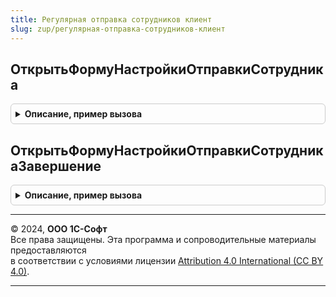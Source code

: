 ```yaml
---
title: Регулярная отправка сотрудников клиент
slug: zup/регулярная-отправка-сотрудников-клиент
---
```



## ОткрытьФормуНастройкиОтправкиСотрудника
<details style="margin: 1em 0; padding: 0.5em; border: 1px solid #ccc; border-radius: 6px;">

<summary style="font-weight: bold; cursor: pointer;">Описание, пример вызова</summary>

```bsl

Процедура ОткрытьФормуНастройкиОтправкиСотрудника(Форма) Экспорт
```

Пример вызова
```bsl
РегулярнаяОтправкаСотрудниковКлиент.ОткрытьФормуНастройкиОтправкиСотрудника(Форма) 
```
</details>

## ОткрытьФормуНастройкиОтправкиСотрудникаЗавершение
<details style="margin: 1em 0; padding: 0.5em; border: 1px solid #ccc; border-radius: 6px;">

<summary style="font-weight: bold; cursor: pointer;">Описание, пример вызова</summary>

```bsl

Процедура ОткрытьФормуНастройкиОтправкиСотрудникаЗавершение(Ответ, ДополнительныеПараметры) Экспорт
```

Пример вызова
```bsl
РегулярнаяОтправкаСотрудниковКлиент.ОткрытьФормуНастройкиОтправкиСотрудникаЗавершение(Ответ, ДополнительныеПараметры) 
```
</details>

---

© 2024, **ООО 1С-Софт**  
Все права защищены. Эта программа и сопроводительные материалы предоставляются  
в соответствии с условиями лицензии [Attribution 4.0 International (CC BY 4.0)](https://creativecommons.org/licenses/by/4.0/legalcode).

---
